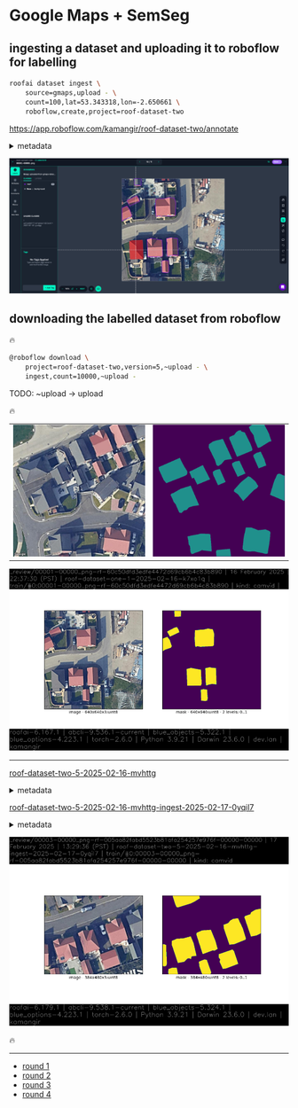 # Google Maps + SemSeg

## ingesting a dataset and uploading it to roboflow for labelling

```bash
roofai dataset ingest \
    source=gmaps,upload - \
    count=100,lat=53.343318,lon=-2.650661 \
    roboflow,create,project=roof-dataset-two
```

https://app.roboflow.com/kamangir/roof-dataset-two/annotate




<details>
<summary>metadata</summary>

```yaml
center:
  gsd: 0.08912957603498574
  size:
    deg:
    - 0.0005124253466836525
    - 0.0008583068847215374
    m:
    - 57.04292866239087
    - 57.04292866239087
    px:
    - 640
    - 640
count: 100
grid:
- 10
- 10
lat: 53.343318
lon: -2.650661
maptype: satellite
size: 640x640
zoom: 20

```

</details>


![image](https://github.com/kamangir/assets/blob/main/roofAI/roboflow/labelling-2.png?raw=true)

## downloading the labelled dataset from roboflow

🔥

```bash
@roboflow download \
    project=roof-dataset-two,version=5,~upload - \
    ingest,count=10000,~upload -
```

TODO: ~upload -> upload

🔥

| | |
|-|-|
| ![image](https://github.com/kamangir/assets/blob/main/roofAI/roboflow/roof-dataset-one-1-2025-02-16-k9ezfk/image.png?raw=true) | ![image](https://github.com/kamangir/assets/blob/main/roofAI/roboflow/roof-dataset-one-1-2025-02-16-k9ezfk/mask.png?raw=true) |


![image](https://github.com/kamangir/assets/blob/main/roof-dataset-one-1-2025-02-16-k7xo1q/00001-00000_png-rf-60c50dfd3edfe4472d69cb6b4c83b890.png?raw=true)

---


[roof-dataset-two-5-2025-02-16-mvhttg](https://kamangir-public.s3.ca-central-1.amazonaws.com/roof-dataset-two-5-2025-02-16-mvhttg.tar.gz)


<details>
<summary>metadata</summary>

```yaml
classes:
- background
- roof
ingested-by: roofai-6.174.1
kind: CamVid
roofai-roofai-roboflow-download:
  input:
    project: roof-dataset-two
    version: 5
source: gmaps

```

</details>





[roof-dataset-two-5-2025-02-16-mvhttg-ingest-2025-02-17-0yqil7](https://kamangir-public.s3.ca-central-1.amazonaws.com/roof-dataset-two-5-2025-02-16-mvhttg-ingest-2025-02-17-0yqil7.tar.gz)


<details>
<summary>metadata</summary>

```yaml
bucket: kamangir
channel: {}
classes:
- background
- roof
ingested-by: roofai.roofai.dataset.ingest.from_dataset-6.179.1
kind: CamVid
num:
  test: 19
  train: 156
  val: 19
prefix: bolt/roof-dataset-two-5-2025-02-16-mvhttg-ingest-2025-02-17-0yqil7
source: roof-dataset-two-5-2025-02-16-mvhttg

```

</details>


![image](https://github.com/kamangir/assets/blob/main/roof-dataset-two-5-2025-02-16-mvhttg-ingest-2025-02-17-0yqil7/00003-00000_png-rf-005aa82fabd5523b81afa254257e976f-00000-00000.png?raw=true)

🔥

---

- [round 1](./round-1.md)
- [round 2](./round-2.md)
- [round 3](./round-3.md)
- [round 4](./round-4.md)
